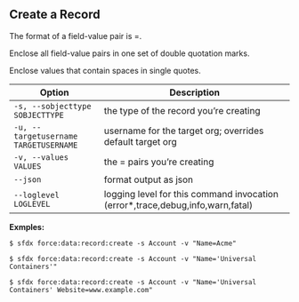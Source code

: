 ## Create a Record

The format of a field-value pair is <fieldName>=<value>.

Enclose all field-value pairs in one set of double quotation marks.

Enclose values that contain spaces in single quotes.



Option | Description
--- | --- 
```-s, --sobjecttype SOBJECTTYPE``` | the type of the record you’re creating
```-u, --targetusername TARGETUSERNAME``` | username for the target org; overrides default target org
```-v, --values VALUES``` | the <fieldName>=<value> pairs you’re creating
```--json``` | format output as json
```--loglevel LOGLEVEL``` | logging level for this command invocation (error*,trace,debug,info,warn,fatal)


__Exmples:__ 

```
$ sfdx force:data:record:create -s Account -v "Name=Acme"

$ sfdx force:data:record:create -s Account -v "Name='Universal Containers'"

$ sfdx force:data:record:create -s Account -v "Name='Universal Containers' Website=www.example.com"

```

